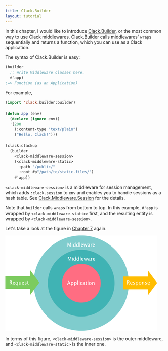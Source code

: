 ```yaml
---
title: Clack.Builder
layout: tutorial
---
```


In this chapter, I would like to introduce
[Clack.Builder](http://clacklisp.org/doc/clack.builder.html), or the most common
way to use Clack middlewares. Clack.Builder calls middlewares'
`wrap`s sequentially and returns a function, which you can use as a
Clack application.

The syntax of Clack.Builder is easy:

~~~lisp
(builder
  ;; Write Middleware classes here.
  #'app)
;=> Function (as an Application)
~~~

For example,

~~~lisp
(import 'clack.builder:builder)

(defun app (env)
  (declare (ignore env))
  '(200
    (:content-type "text/plain")
    ("Hello, Clack!")))

(clack:clackup
  (builder
    <clack-middleware-session>
    (<clack-middleware-static>
      :path "/public/"
      :root #p"/path/to/static-files/")
    #'app))
~~~

`<clack-middleware-session>` is a middleware for session management, which adds
`:clack.session` to `env` and enables you to handle sessions as a hash
table. See
[Clack.Middleware.Session](http://clacklisp.org/doc/clack.middleware.session.html)
for the details.

Note that `builder` calls `wrap`s from bottom to top. In this example, `#'app`
is wrapped by `<clack-middleware-static>` first, and the resulting entity is
wrapped by `<clack-middleware-session>`.

Let's take a look at the figure in [Chapter 7](07-middleware.html) again.

![Middleware diagram 2](clack-middleware-2.png)

In terms of this figure, `<clack-middleware-session>` is the outer middleware,
and `<clack-middleware-static>` is the inner one.
